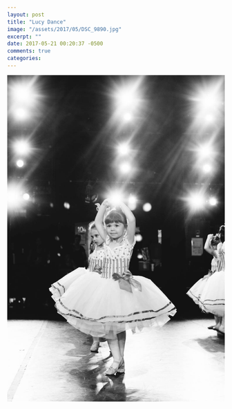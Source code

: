 ```yaml
---
layout: post
title: "Lucy Dance"
image: "/assets/2017/05/DSC_9890.jpg"
excerpt: ""
date: 2017-05-21 00:20:37 -0500
comments: true
categories: 
---
```


![](/assets/2017/05/DSC_9890.jpg)